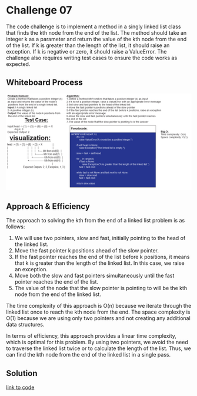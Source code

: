 # Challenge 07

The code challenge is to implement a method in a singly linked list class that finds the kth node from the end of the list. The method should take an integer k as a parameter and return the value of the kth node from the end of the list. If k is greater than the length of the list, it should raise an exception. If k is negative or zero, it should raise a ValueError. The challenge also requires writing test cases to ensure the code works as expected.

## Whiteboard Process

![Alt text](whiteboard-linked-list-Kth.PNG)

## Approach & Efficiency

The approach to solving the kth from the end of a linked list problem is as follows:

1. We will use two pointers, slow and fast, initially pointing to the head of the linked list.
2. Move the fast pointer k positions ahead of the slow pointer.
3. If the fast pointer reaches the end of the list before k positions, it means that k is greater than the length of the linked list. In this case, we raise an exception.
4. Move both the slow and fast pointers simultaneously until the fast pointer reaches the end of the list.
5. The value of the node that the slow pointer is pointing to will be the kth node from the end of the linked list.

The time complexity of this approach is O(n) because we iterate through the linked list once to reach the kth node from the end.
The space complexity is O(1) because we are using only two pointers and not creating any additional data structures.

In terms of efficiency, this approach provides a linear time complexity, which is optimal for this problem. By using two pointers, we avoid the need to traverse the linked list twice or to calculate the length of the list. Thus, we can find the kth node from the end of the linked list in a single pass.

## Solution

[link to code](linked_list/linked_list.py)
